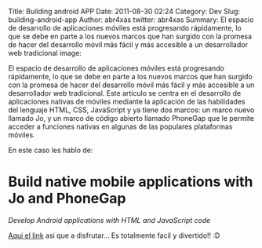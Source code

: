 Title: Building android APP
Date: 2011-08-30 02:24
Category: Dev
Slug: building-android-app
Author: abr4xas
twitter: abr4xas
Summary: El espacio de desarrollo de aplicaciones móviles está progresando rápidamente, lo que se debe en parte a los nuevos marcos que han surgido con la promesa de hacer del desarrollo móvil más fácil y más accesible a un desarrollador web tradicional
image: 

El espacio de desarrollo de aplicaciones móviles está progresando rápidamente, lo que se debe en parte a los nuevos marcos que han surgido con la promesa de hacer del desarrollo móvil más fácil y más accesible a un desarrollador web tradicional. Este artículo se centra en el desarrollo de aplicaciones nativas de móviles mediante la aplicación de las habilidades del lenguaje HTML, CSS, JavaScript y ya tiene dos marcos: un marco nuevo llamado Jo, y un marco de código abierto llamado PhoneGap que le permite acceder a funciones nativas en algunas de las populares plataformas móviles. 

En este caso les hablo de:


Build native mobile applications with Jo and PhoneGap
=====================================================

*Develop Android applications with HTML and JavaScript code*

[Aqui el
link](http://www.ibm.com/developerworks/web/library/wa-joandphonegap/index.html?cmp=dw&cpb=dwwdv&ct=dwgra&cr=twitter&ccy=zz&cr=jophonegap#fig1 "Build native mobile applications with Jo and PhoneGap  Develop Android applications with HTML and JavaScript code")
asi que a disfrutar... Es totalmente facil y divertido!! :D

